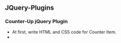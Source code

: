 ## JQuery-Plugins
### Counter-Up jQuery Plugin
- At first, write HTML and CSS code for Counter Item.
- 
